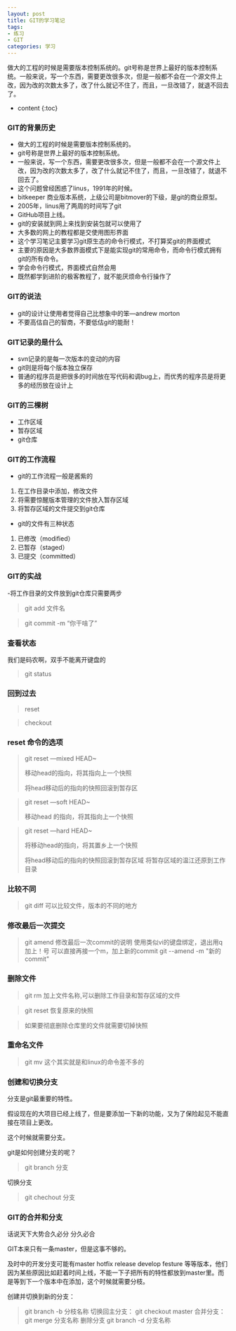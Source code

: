 ```yaml
---
layout: post
title: GIT的学习笔记
tags:
- 练习
- GIT
categories: 学习
---
```

做大的工程的时候是需要版本控制系统的。git号称是世界上最好的版本控制系统。一般来说，写一个东西，需要更改很多次，但是一般都不会在一个源文件上改，因为改的次数太多了，改了什么就记不住了，而且，一旦改错了，就退不回去了。




* content
{:toc}

### GIT的背景历史
- 做大的工程的时候是需要版本控制系统的。
- git号称是世界上最好的版本控制系统。
- 一般来说，写一个东西，需要更改很多次，但是一般都不会在一个源文件上改，因为改的次数太多了，改了什么就记不住了，而且，一旦改错了，就退不回去了。
- 这个问题曾经困惑了linus，1991年的时候。
- bitkeeper 商业版本系统，上级公司是bitmover的下级，是git的商业原型。
- 2005年，linus用了两周的时间写了git
- GitHub项目上线。
- git的安装就到网上来找到安装包就可以使用了
- 大多数的网上的教程都是交使用图形界面
- 这个学习笔记主要学习git原生态的命令行模式，不打算奖git的界面模式
- 主要的原因是大多数界面模式下是能实现git的常用命令，而命令行模式拥有git的所有命令。
- 学会命令行模式，界面模式自然会用
- 既然都学到进阶的极客教程了，就不能厌烦命令行操作了

### GIT的说法
- git的设计让使用者觉得自己比想象中的笨—andrew morton
- 不要高估自己的智商，不要低估git的能耐！

### GIT记录的是什么
- svn记录的是每一次版本的变动的内容
- git则是将每个版本独立保存
- 普通的程序员是把很多的时间放在写代码和调bug上，而优秀的程序员是将更多的经历放在设计上

### GIT的三棵树
- 工作区域
- 暂存区域
- git仓库

### GIT的工作流程
- git的工作流程一般是酱紫的
1. 在工作目录中添加，修改文件
2. 将需要惊醒版本管理的文件放入暂存区域
3. 将暂存区域的文件提交到git仓库
- git的文件有三种状态
1. 已修改（modified）
2. 已暂存（staged）
3. 已提交（committed）

### GIT的实战

-将工作目录的文件放到git仓库只需要两步

> git add 文件名

> git commit -m “你干啥了”

### 查看状态
我们是码农啊，双手不能离开键盘的

> git status

### 回到过去
> reset

> checkout

### reset 命令的选项
> git reset —mixed HEAD~
> 
> 移动head的指向，将其指向上一个快照
> 
> 将head移动后的指向的快照回滚到暂存区

> git reset —soft HEAD~
> 
> 移动head 的指向，将其指向上一个快照
 
> git reset —hard HEAD~
> 
> 将移动head的指向，将其置乡上一个快照
> 
> 将head移动后的指向的快照回滚到暂存区域
> 将暂存区域的温江还原到工作目录

### 比较不同
> git diff
> 可以比较文件，版本的不同的地方

### 修改最后一次提交
> git amend
> 修改最后一次commit的说明
> 使用类似vi的键盘绑定，退出用q加上！号
> 可以直接再接一个m，加上新的commit
> git --amend -m "新的commit"

### 删除文件
> git rm 加上文件名称,可以删除工作目录和暂存区域的文件

> git reset 恢复原来的快照

> 如果要彻底删除仓库里的文件就需要切掉快照

### 重命名文件
> git mv 这个其实就是和linux的命令差不多的

### 创建和切换分支
分支是git最重要的特性。

假设现在的大项目已经上线了，但是要添加一下新的功能，又为了保险起见不能直接在项目上更改。

这个时候就需要分支。

git是如何创建分支的呢？

> git branch 分支

切换分支

> git chechout 分支

### GIT的合并和分支
话说天下大势合久必分 分久必合

GIT本来只有一条master，但是这事不够的。

及时中的开发分支可能有master hotfix release develop festure 等等版本，他们因为某些原因比如赶着时间上线，不能一下子把所有的特性都放到master里。而是等到下一个版本中在添加，这个时候就需要分枝。

创建并切换到新的分支：
> git branch -b 分枝名称
切换回主分支：
> git checkout master
合并分支：
> git merge 分支名称
删除分支
> git branch -d 分支名称